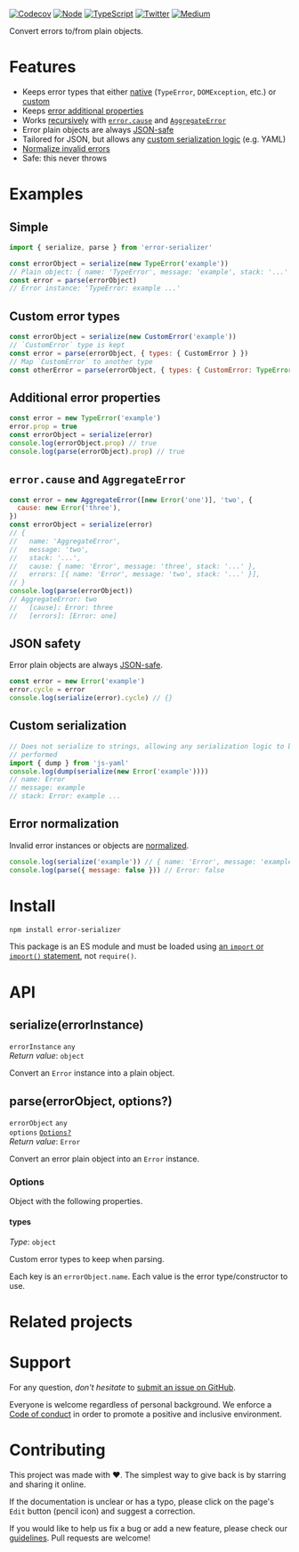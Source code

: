 [![Codecov](https://img.shields.io/codecov/c/github/ehmicky/error-serializer.svg?label=tested&logo=codecov)](https://codecov.io/gh/ehmicky/error-serializer)
[![Node](https://img.shields.io/node/v/error-serializer.svg?logo=node.js)](https://www.npmjs.com/package/error-serializer)
[![TypeScript](https://img.shields.io/badge/-typed-brightgreen?logo=typescript&colorA=gray)](/src/main.d.ts)
[![Twitter](https://img.shields.io/badge/%E2%80%8B-twitter-brightgreen.svg?logo=twitter)](https://twitter.com/intent/follow?screen_name=ehmicky)
[![Medium](https://img.shields.io/badge/%E2%80%8B-medium-brightgreen.svg?logo=medium)](https://medium.com/@ehmicky)

Convert errors to/from plain objects.

# Features

- Keeps error types that either [native](#simple) (`TypeError`, `DOMException`,
  etc.) or [custom](#custom-error-types)
- Keeps [error additional properties](#additional-error-properties)
- Works [recursively](#errorcause-and-aggregateerror) with
  [`error.cause`](https://developer.mozilla.org/en-US/docs/Web/JavaScript/Reference/Global_Objects/Error/cause)
  and
  [`AggregateError`](https://developer.mozilla.org/en-US/docs/Web/JavaScript/Reference/Global_Objects/AggregateError)
- Error plain objects are always [JSON-safe](#json-safety)
- Tailored for JSON, but allows any
  [custom serialization logic](#custom-serialization) (e.g. YAML)
- [Normalize invalid errors](#error-normalization)
- Safe: this never throws

# Examples

## Simple

```js
import { serialize, parse } from 'error-serializer'

const errorObject = serialize(new TypeError('example'))
// Plain object: { name: 'TypeError', message: 'example', stack: '...' }
const error = parse(errorObject)
// Error instance: 'TypeError: example ...'
```

## Custom error types

```js
const errorObject = serialize(new CustomError('example'))
// `CustomError` type is kept
const error = parse(errorObject, { types: { CustomError } })
// Map `CustomError` to another type
const otherError = parse(errorObject, { types: { CustomError: TypeError } })
```

## Additional error properties

```js
const error = new TypeError('example')
error.prop = true
const errorObject = serialize(error)
console.log(errorObject.prop) // true
console.log(parse(errorObject).prop) // true
```

## `error.cause` and `AggregateError`

```js
const error = new AggregateError([new Error('one')], 'two', {
  cause: new Error('three'),
})
const errorObject = serialize(error)
// {
//   name: 'AggregateError',
//   message: 'two',
//   stack: '...',
//   cause: { name: 'Error', message: 'three', stack: '...' },
//   errors: [{ name: 'Error', message: 'two', stack: '...' }],
// }
console.log(parse(errorObject))
// AggregateError: two
//   [cause]: Error: three
//   [errors]: [Error: one]
```

## JSON safety

Error plain objects are always
[JSON-safe](https://github.com/ehmicky/safe-json-value).

```js
const error = new Error('example')
error.cycle = error
console.log(serialize(error).cycle) // {}
```

## Custom serialization

```js
// Does not serialize to strings, allowing any serialization logic to be
// performed
import { dump } from 'js-yaml'
console.log(dump(serialize(new Error('example'))))
// name: Error
// message: example
// stack: Error: example ...
```

## Error normalization

Invalid error instances or objects are
[normalized](https://github.com/ehmicky/normalize-exception).

```js
console.log(serialize('example')) // { name: 'Error', message: 'example', ... }
console.log(parse({ message: false })) // Error: false
```

# Install

```bash
npm install error-serializer
```

This package is an ES module and must be loaded using
[an `import` or `import()` statement](https://gist.github.com/sindresorhus/a39789f98801d908bbc7ff3ecc99d99c),
not `require()`.

# API

## serialize(errorInstance)

`errorInstance` `any`\
_Return value_: `object`

Convert an `Error` instance into a plain object.

## parse(errorObject, options?)

`errorObject` `any`\
`options` [`Options?`](#options)\
_Return value_: `Error`

Convert an error plain object into an `Error` instance.

### Options

Object with the following properties.

#### types

_Type_: `object`

Custom error types to keep when parsing.

Each key is an `errorObject.name`. Each value is the error type/constructor to
use.

# Related projects

# Support

For any question, _don't hesitate_ to [submit an issue on GitHub](../../issues).

Everyone is welcome regardless of personal background. We enforce a
[Code of conduct](CODE_OF_CONDUCT.md) in order to promote a positive and
inclusive environment.

# Contributing

This project was made with ❤️. The simplest way to give back is by starring and
sharing it online.

If the documentation is unclear or has a typo, please click on the page's `Edit`
button (pencil icon) and suggest a correction.

If you would like to help us fix a bug or add a new feature, please check our
[guidelines](CONTRIBUTING.md). Pull requests are welcome!

<!-- Thanks go to our wonderful contributors: -->

<!-- ALL-CONTRIBUTORS-LIST:START -->
<!-- prettier-ignore -->
<!--
<table><tr><td align="center"><a href="https://twitter.com/ehmicky"><img src="https://avatars2.githubusercontent.com/u/8136211?v=4" width="100px;" alt="ehmicky"/><br /><sub><b>ehmicky</b></sub></a><br /><a href="https://github.com/ehmicky/error-serializer/commits?author=ehmicky" title="Code">💻</a> <a href="#design-ehmicky" title="Design">🎨</a> <a href="#ideas-ehmicky" title="Ideas, Planning, & Feedback">🤔</a> <a href="https://github.com/ehmicky/error-serializer/commits?author=ehmicky" title="Documentation">📖</a></td></tr></table>
 -->
<!-- ALL-CONTRIBUTORS-LIST:END -->
